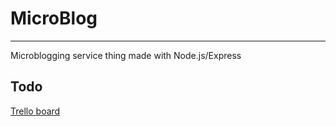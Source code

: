# MicroBlog
---
Microblogging service thing made with Node.js/Express

## Todo
[Trello board](https://trello.com/b/KKXZcQMh/microblog)
